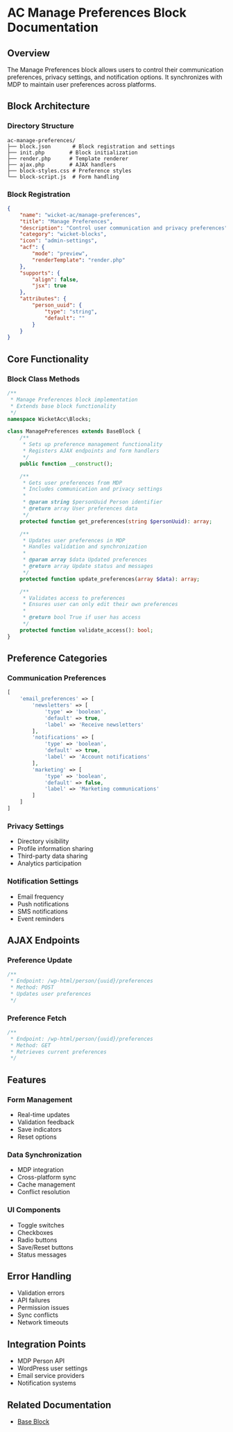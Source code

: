 # AC Manage Preferences Block Documentation

## Overview
The Manage Preferences block allows users to control their communication preferences, privacy settings, and notification options. It synchronizes with MDP to maintain user preferences across platforms.

## Block Architecture

### Directory Structure
```
ac-manage-preferences/
├── block.json       # Block registration and settings
├── init.php        # Block initialization
├── render.php      # Template renderer
├── ajax.php        # AJAX handlers
├── block-styles.css # Preference styles
└── block-script.js  # Form handling
```

### Block Registration
```json
{
    "name": "wicket-ac/manage-preferences",
    "title": "Manage Preferences",
    "description": "Control user communication and privacy preferences",
    "category": "wicket-blocks",
    "icon": "admin-settings",
    "acf": {
        "mode": "preview",
        "renderTemplate": "render.php"
    },
    "supports": {
        "align": false,
        "jsx": true
    },
    "attributes": {
        "person_uuid": {
            "type": "string",
            "default": ""
        }
    }
}
```

## Core Functionality

### Block Class Methods
```php
/**
 * Manage Preferences block implementation
 * Extends base block functionality
 */
namespace WicketAcc\Blocks;

class ManagePreferences extends BaseBlock {
    /**
     * Sets up preference management functionality
     * Registers AJAX endpoints and form handlers
     */
    public function __construct();

    /**
     * Gets user preferences from MDP
     * Includes communication and privacy settings
     *
     * @param string $personUuid Person identifier
     * @return array User preferences data
     */
    protected function get_preferences(string $personUuid): array;

    /**
     * Updates user preferences in MDP
     * Handles validation and synchronization
     *
     * @param array $data Updated preferences
     * @return array Update status and messages
     */
    protected function update_preferences(array $data): array;

    /**
     * Validates access to preferences
     * Ensures user can only edit their own preferences
     *
     * @return bool True if user has access
     */
    protected function validate_access(): bool;
}
```

## Preference Categories

### Communication Preferences
```php
[
    'email_preferences' => [
        'newsletters' => [
            'type' => 'boolean',
            'default' => true,
            'label' => 'Receive newsletters'
        ],
        'notifications' => [
            'type' => 'boolean',
            'default' => true,
            'label' => 'Account notifications'
        ],
        'marketing' => [
            'type' => 'boolean',
            'default' => false,
            'label' => 'Marketing communications'
        ]
    ]
]
```

### Privacy Settings
- Directory visibility
- Profile information sharing
- Third-party data sharing
- Analytics participation

### Notification Settings
- Email frequency
- Push notifications
- SMS notifications
- Event reminders

## AJAX Endpoints

### Preference Update
```php
/**
 * Endpoint: /wp-html/person/{uuid}/preferences
 * Method: POST
 * Updates user preferences
 */
```

### Preference Fetch
```php
/**
 * Endpoint: /wp-html/person/{uuid}/preferences
 * Method: GET
 * Retrieves current preferences
 */
```

## Features

### Form Management
- Real-time updates
- Validation feedback
- Save indicators
- Reset options

### Data Synchronization
- MDP integration
- Cross-platform sync
- Cache management
- Conflict resolution

### UI Components
- Toggle switches
- Checkboxes
- Radio buttons
- Save/Reset buttons
- Status messages

## Error Handling
- Validation errors
- API failures
- Permission issues
- Sync conflicts
- Network timeouts

## Integration Points
- MDP Person API
- WordPress user settings
- Email service providers
- Notification systems

## Related Documentation
- [Base Block](/blocks/base-block.md)

